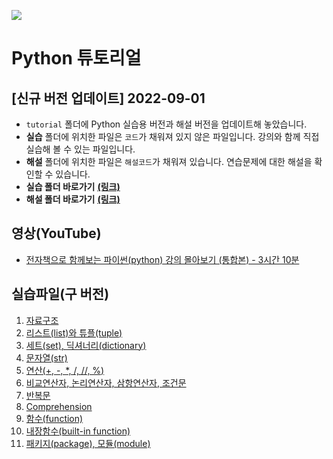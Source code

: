 ![](https://www.python.org/static/community_logos/python-logo-master-v3-TM-flattened.png)

# Python 튜토리얼 

## [신규 버전 업데이트] 2022-09-01
- `tutorial` 폴더에 Python 실습용 버전과 해설 버전을 업데이트해 놓았습니다.
- **실습** 폴더에 위치한 파일은 `코드`가 채워져 있지 않은 파일입니다. 강의와 함께 직접 실습해 볼 수 있는 파일입니다.
- **해설** 폴더에 위치한 파일은 `해설코드`가 채워져 있습니다. 연습문제에 대한 해설을 확인할 수 있습니다.
- **실습 폴더 바로가기** [**(링크)**](https://github.com/teddylee777/machine-learning/tree/master/00-Python/tutorial/%EC%8B%A4%EC%8A%B5)
- **해설 폴더 바로가기** [**(링크)**](https://github.com/teddylee777/machine-learning/tree/master/00-Python/tutorial/%ED%95%B4%EC%84%A4)

## 영상(YouTube)
- [전자책으로 함께보는 파이썬(python) 강의 몰아보기 (통합본) - 3시간 10분](https://youtu.be/dpwTOQri42s)

## 실습파일(구 버전)

1. [자료구조](https://colab.research.google.com/drive/1Ktuc9Cb2AmYowV-5nO4LbCbqJvvYFIxs?usp=sharing)
2. [리스트(list)와 튜플(tuple)](https://colab.research.google.com/drive/1N8HTGWUcIWB51qjbmQ24_etbGvSry17o?usp=sharing)
3. [세트(set), 딕셔너리(dictionary)](https://colab.research.google.com/drive/1Z06yrEcOp0Yfl3F8iFUUDLoYHcp--UAb?usp=sharing)
4. [문자열(str)](https://colab.research.google.com/drive/1zrkjw61_qMEK4gCb3aOaV5ocnO2_RxNq?usp=sharing)
5. [연산(+, -, *, /, //, %)](https://colab.research.google.com/drive/1vQsSsntwyM1wehqjy_tRP4Odqi8GDVvZ?usp=sharing)
6. [비교연산자, 논리연산자, 삼항연산자, 조건문](https://colab.research.google.com/drive/1AOgbPnhwUa3xrQfHF4tfIDJH6qojznWB?usp=sharing)
7. [반복문](https://colab.research.google.com/drive/1lRfUiP7HhkP1gXNT54aewQ5jKcYdvXrC?usp=sharing)
8. [Comprehension](https://bit.ly/2Up4rL0)
9. [함수(function)](https://bit.ly/2W6pHpy)
10. [내장함수(built-in function)](https://bit.ly/3yfouJz)
11. [패키지(package), 모듈(module)](https://bit.ly/2WiGdD9)
